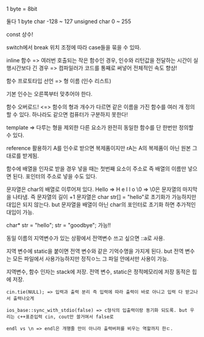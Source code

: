 1 byte = 8bit

둘다 1 byte
char -128 ~ 127
unsigned char 0 ~ 255

const 상수!

switch에서 break 위치 조정에 따라 case들을 묶을 수 있따.

inline 함수 => 여러번 호출되는 작은 함수인 경우, 인수와 리턴값을 전달하는 시간이 실행시간보다 긴 경우 => 컴파일러가 코드를 통째로 써넣어 전체적인 속도 향상!

함수 프로토타입 선언 =>  형 이름 (인수 리스트)

기본 인수는 오른쪽부터 맞추어야 한다. 


함수 오버로드! <=> 함수의 형과 개수가 다르면 같은 이름을 가진 함수를 여러 개 정의할 수 있다.
하나라도 같으면 컴퓨터가 구분하지 못한다!

template => 다루는 형을 제외한 다른 요소가 완전히 동일한 함수를 단 한번만 정의할 수 있다.             


reference 활용하기 A를 인수로 받으면 복제품이지만 rA는 A의 복제품이 아닌 원본 그대로를 받게됨.


함수에 배열을 인자로 받을 경우 넣을 때는 첫번째 요소이 주소로 즉 배열의 이름만 넣으면 된다. 포인터의 주소로 넣을 수도 있다. 

문자열은 char의 배열로 이루어져 있다. Hello => H e l l o \0 => \0은 문자열의 마지막을 나타냄. 즉 문자열의 길이 +1
문자열은 char str[] = "hello"로 초기화가 가능하지만 대입은 되지 않는다.
but 문자열을 배열이 아닌 char의 포인터로 초기화 하면 추가적인 대입이 가능.

char* str = "hello";
str = "goodbye";
가능!!


동일 이름의 지역변수가 있는 상황에서 전역변수 쓰고 싶으면 ::a로 사용.

지역 변수에 static을 붙이면 전역 변수와 같은 기억수명을 가지게 된다. but 전역 변수는 모든 파일에서 사용가능하지만 정직ㅇ느 그 파일 안에서만 사용이 가능.

지역변수, 함수 인자는 stack에 저장.
전역 변수, static은 정적메모리에 저장
동적은 힙에 저장.


    cin.tie(NULL); => 입력과 출력 분리 즉 입력에 따라 출력이 바로 아니고 입력 다 받고나서 출력나오게

    ios_base::sync_with_stdio(false) => c형식의 입출력이랑 동기화 되도록. but 우리는 c++표준입력 cin, cout만 쓸거여서 false로

    endl vs \n => endl은 개행줄 만이 아니라 출력버퍼를 비우는 역할까지 한ㄷ.